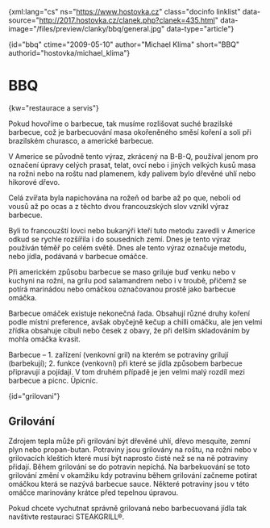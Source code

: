 
{xml:lang="cs" ns="https://www.hostovka.cz" class="docinfo linklist" data-source="http://2017.hostovka.cz/clanek.php?clanek=435.html" data-image="/files/preview/clanky/bbq/general.jpg" data-type="article"}

{id="bbq" ctime="2009-05-10" author="Michael Klíma" short="BBQ" authorid="hostovka/michael_klima"}

# BBQ

<!-- generated attribute kw by user_udpatekw.sh on 2019-04-16, do not edit -->

{kw="restaurace a servis"}

Pokud hovoříme o barbecue, tak musíme rozlišovat suché brazilské barbecue, což je barbecuování masa okořeněného směsí koření a soli při brazilském churasco, a americké barbecue.

V Americe se původně tento výraz, zkrácený na B-B-Q, používal jenom pro označení úpravy celých prasat, telat, ovcí nebo i jiných velkých kusů masa na rožni nebo na roštu nad plamenem, kdy palivem bylo dřevěné uhlí nebo hikorové dřevo. 

Celá zvířata byla napichována na rožeň od barbe až po que, neboli od vousů až po ocas a z těchto dvou francouzských slov vznikl výraz barbecue.

Byli to francouzští lovci nebo bukanýři kteří tuto metodu zavedli v Americe odkud se rychle rozšířila i do sousedních zemí. Dnes je tento výraz používán téměř po celém světě. Dnes ale tento výraz označuje metodu, nebo jídla, podávaná v barbecue omáčce.

Při americkém způsobu barbecue se maso griluje buď venku nebo v kuchyni na rožni, na grilu pod salamandrem nebo i v troubě, přičemž se potírá marinádou nebo omáčkou označovanou prostě jako barbecue omáčka.

Barbecue omáček existuje nekonečná řada. Obsahují různé druhy koření podle místní preference, avšak obyčejně kečup a chilli omáčku, ale jen velmi zřídka obsahuje cibuli nebo česek z obavy, že při delším skladováním by mohla omáčka kvasit.

Barbecue – 1. zařízení (venkovní gril) na kterém se potraviny grilují (barbekují); 2. funkce (venkovní) při které se jídla způsobem barbecue připravují a pojídají. V tom druhém případě je jen velmi malý rozdíl mezi barbecue a picnc. Üpicnic.

{id="grilovani"}

## Grilování

Zdrojem tepla může při grilování být dřevěné uhlí, dřevo mesquite, zemní plyn nebo propan-butan. Potraviny jsou grilovány na roštu, na rožni nebo v grilovacích kleštích které musí být naprosto čisté než se na ně potraviny přidají. Během grilování se do potravin nepíchá. Na barbekuování se toto grilování změní v okamžiku kdy potravinu během grilování začneme potírat omáčkou která se nazývá barbecue sauce. Některé potraviny jsou v této omáčce marinovány krátce před tepelnou úpravou.

Pokud chcete vychutnat správně grilovaná nebo barbecuovaná jídla tak navštivte restauraci STEAKGRILL®.

